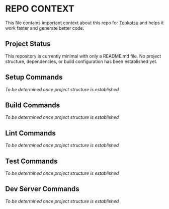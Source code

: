 # REPO CONTEXT
This file contains important context about this repo for [Tonkotsu](https://www.tonkotsu.ai) and helps it work faster and generate better code.

## Project Status
This repository is currently minimal with only a README.md file. No project structure, dependencies, or build configuration has been established yet.

## Setup Commands
*To be determined once project structure is established*

## Build Commands
*To be determined once project structure is established*

## Lint Commands
*To be determined once project structure is established*

## Test Commands
*To be determined once project structure is established*

## Dev Server Commands
*To be determined once project structure is established*